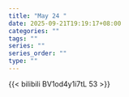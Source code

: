 ```yaml
---
title: "May 24 "
date: 2025-09-21T19:19:17+08:00
categories: ""
tags: ""
series: ""
series_order: ""
type: ""
---
```



{{< bilibili BV1od4y1i7tL 53 >}}

